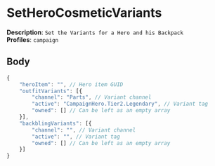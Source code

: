 # SetHeroCosmeticVariants

**Description**: `Set the Variants for a Hero and his Backpack` \
**Profiles**: `campaign`

## Body

```js
{
    "heroItem": "", // Hero item GUID
    "outfitVariants": [{
        "channel": "Parts", // Variant channel
        "active": "CampaignHero.Tier2.Legendary", // Variant tag
        "owned": [] // Can be left as an empty array
    }],
    "backblingVariants": [{
        "channel": "", // Variant channel
        "active": "", // Variant tag
        "owned": [] // Can be left as an empty array
    }]
}
```
